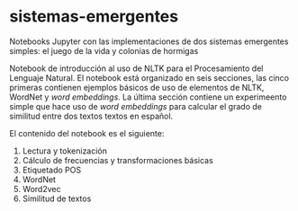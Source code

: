# sistemas-emergentes

Notebooks Jupyter con las implementaciones de dos sistemas emergentes simples: el juego de la vida y colonias de hormigas

Notebook de introducción al uso de NLTK para el Procesamiento del Lenguaje Natural. El notebook está organizado en seis secciones, las cinco primeras contienen ejemplos básicos de uso de elementos de NLTK, WordNet y _word embeddings_. La última sección contiene un experimeento simple que hace uso de _word embeddings_ para calcular el grado de similitud entre dos textos textos en español. 

El contenido del notebook es el siguiente:

1. Lectura y tokenización
2. Cálculo de frecuencias y transformaciones básicas
3. Etiquetado POS
4. WordNet
5. Word2vec
6. Similitud de textos
